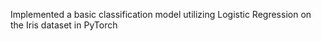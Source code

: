 Implemented a basic classification model utilizing Logistic Regression on the Iris dataset in PyTorch
